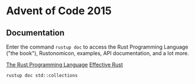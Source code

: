 # Advent of Code 2015
 
## Documentation

Enter the command `rustup doc` to access the Rust Programming Language ("the book"), Rustonomicon, examples, API documentation, and a lot more.

[The Rust Programming Language](https://doc.rust-lang.org/book/)
[Effective Rust](https://www.lurklurk.org/effective-rust/)

```
rustup doc std::collections
```
